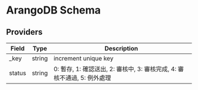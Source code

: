 # ArangoDB Schema

## Providers
| Field          | Type   | Description |
| -------------- | ------ | ----------- |
| _key           | string | increment unique key |
| status         | string | 0: 暫存, 1: 確認送出, 2: 審核中, 3: 審核完成, 4: 審核不通過, 5: 例外處理 |